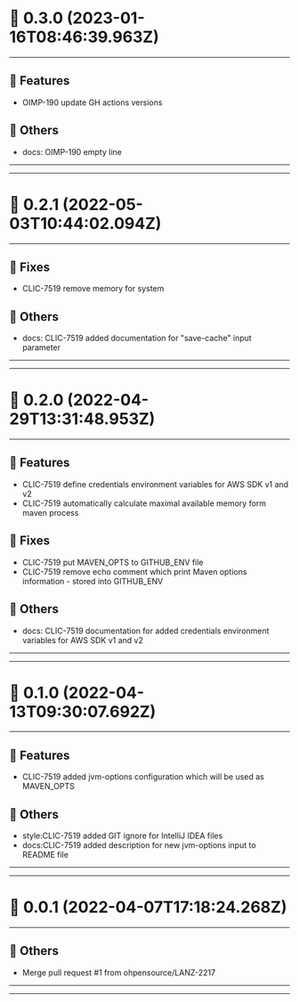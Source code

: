 # :confetti_ball: 0.3.0 (2023-01-16T08:46:39.963Z)
- - -
## :hammer: Features
* OIMP-190 update GH actions versions
## :newspaper: Others
* docs: OIMP-190 empty line
- - -
- - -
# :confetti_ball: 0.2.1 (2022-05-03T10:44:02.094Z)
- - -
## :bug: Fixes
* CLIC-7519 remove memory for system
## :newspaper: Others
* docs: CLIC-7519 added documentation for "save-cache" input parameter
- - -
- - -
# :confetti_ball: 0.2.0 (2022-04-29T13:31:48.953Z)
- - -
## :hammer: Features
* CLIC-7519 define credentials environment variables for AWS SDK v1 and v2
* CLIC-7519 automatically calculate maximal available memory form maven process
## :bug: Fixes
* CLIC-7519 put MAVEN_OPTS to GITHUB_ENV file
* CLIC-7519 remove echo comment which print Maven options information - stored into GITHUB_ENV
## :newspaper: Others
* docs: CLIC-7519 documentation for added credentials environment variables for AWS SDK v1 and v2
- - -
- - -
# :confetti_ball: 0.1.0 (2022-04-13T09:30:07.692Z)
- - -
## :hammer: Features
* CLIC-7519 added jvm-options configuration which will be used as MAVEN_OPTS
## :newspaper: Others
* style:CLIC-7519 added GIT ignore for IntelliJ IDEA files
* docs:CLIC-7519 added description for new jvm-options input to README file
- - -
- - -
# :confetti_ball: 0.0.1 (2022-04-07T17:18:24.268Z)
- - -
## :newspaper: Others
* Merge pull request #1 from ohpensource/LANZ-2217
- - -
- - -
